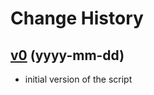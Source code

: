 # Change History

## [v0](https://github.com/chizmw/botc-homebrew-CHANGEME/tree/v0) (yyyy-mm-dd)

- initial version of the script

